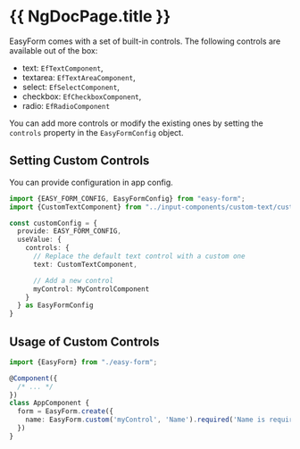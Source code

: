 # {{ NgDocPage.title }}

EasyForm comes with a set of built-in controls. The following controls are available out of the box:

- text: `EfTextComponent`,
- textarea: `EfTextAreaComponent`,
- select: `EfSelectComponent`,
- checkbox: `EfCheckboxComponent`,
- radio: `EfRadioComponent`

You can add more controls or modify the existing ones by setting the `controls` property in the `EasyFormConfig` object.

## Setting Custom Controls

You can provide configuration in app config.

```typescript
import {EASY_FORM_CONFIG, EasyFormConfig} from "easy-form";
import {CustomTextComponent} from "../input-components/custom-text/custom-text.component";

const customConfig = {
  provide: EASY_FORM_CONFIG,
  useValue: {
    controls: {
      // Replace the default text control with a custom one
      text: CustomTextComponent,

      // Add a new control
      myControl: MyControlComponent
    }
  } as EasyFormConfig
}
```

## Usage of Custom Controls

```typescript
import {EasyForm} from "./easy-form";

@Component({
  /* ... */
})
class AppComponent {
  form = EasyForm.create({
    name: EasyForm.custom('myControl', 'Name').required('Name is required'),
  })
}
```
